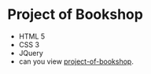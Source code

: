 # Project of Bookshop
- HTML 5
- CSS 3
- JQuery 
- can you view [project-of-bookshop](https://vika828.github.io/bookshop/).

